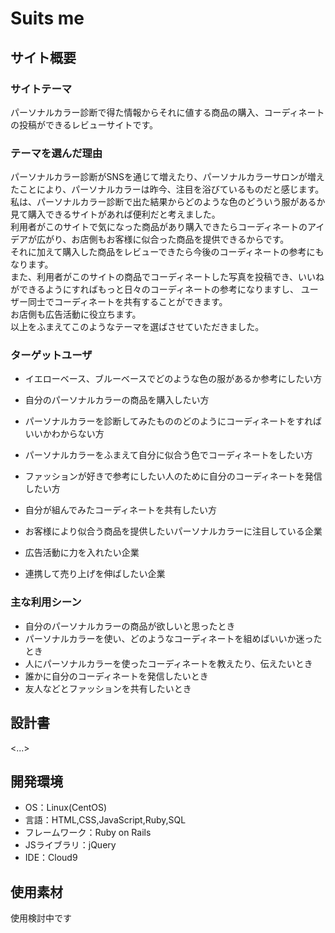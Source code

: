 # Suits me

## サイト概要
### サイトテーマ
パーソナルカラー診断で得た情報からそれに値する商品の購入、コーディネートの投稿ができるレビューサイトです。

### テーマを選んだ理由
パーソナルカラー診断がSNSを通じて増えたり、パーソナルカラーサロンが増えたことにより、パーソナルカラーは昨今、注目を浴びているものだと感じます。  
私は、パーソナルカラー診断で出た結果からどのような色のどういう服があるか見て購入できるサイトがあれば便利だと考えました。  
利用者がこのサイトで気になった商品があり購入できたらコーディネートのアイデアが広がり、お店側もお客様に似合った商品を提供できるからです。  
それに加えて購入した商品をレビューできたら今後のコーディネートの参考にもなります。  
また、利用者がこのサイトの商品でコーディネートした写真を投稿でき、いいねができるようにすればもっと日々のコーディネートの参考になりますし、
ユーザー同士でコーディネートを共有することができます。  
お店側も広告活動に役立ちます。  
以上をふまえてこのようなテーマを選ばさせていただきました。  

### ターゲットユーザ
- イエローベース、ブルーベースでどのような色の服があるか参考にしたい方
- 自分のパーソナルカラーの商品を購入したい方
- パーソナルカラーを診断してみたもののどのようにコーディネートをすればいいかわからない方
- パーソナルカラーをふまえて自分に似合う色でコーディネートをしたい方
- ファッションが好きで参考にしたい人のために自分のコーディネートを発信したい方
- 自分が組んでみたコーディネートを共有したい方

- お客様により似合う商品を提供したいパーソナルカラーに注目している企業
- 広告活動に力を入れたい企業
- 連携して売り上げを伸ばしたい企業

### 主な利用シーン
- 自分のパーソナルカラーの商品が欲しいと思ったとき
- パーソナルカラーを使い、どのようなコーディネートを組めばいいか迷ったとき
- 人にパーソナルカラーを使ったコーディネートを教えたり、伝えたいとき
- 誰かに自分のコーディネートを発信したいとき
- 友人などとファッションを共有したいとき

## 設計書
<...>

## 開発環境
- OS：Linux(CentOS)
- 言語：HTML,CSS,JavaScript,Ruby,SQL
- フレームワーク：Ruby on Rails
- JSライブラリ：jQuery
- IDE：Cloud9

## 使用素材
使用検討中です
